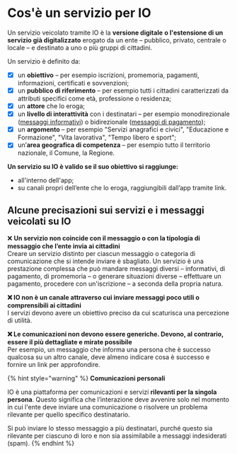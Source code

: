 # Cos'è un servizio per IO

Un servizio veicolato tramite IO è la **versione digitale** **o l'estensione di un servizio già digitalizzato** erogato da un ente – pubblico, privato, centrale o locale – e destinato a uno o più gruppi di cittadini.

Un servizio è definito da:&#x20;

* [x] un **obiettivo** – per esempio iscrizioni, promemoria, pagamenti, informazioni, certificati e sovvenzioni;
* [x] un **pubblico di riferimento** – per esempio tutti i cittadini caratterizzati da attributi specifici come età, professione o residenza;
* [x] un **attore** che lo eroga;&#x20;
* [x] un **livello di interattività** con i destinatari – per esempio monodirezionale ([messaggi informativi](../che-cosa-puo-fare-un-servizio-su-io/inviare-messaggi/messaggi-informativi.md)) o bidirezionale ([messaggi di pagamento](../che-cosa-puo-fare-un-servizio-su-io/inviare-messaggi/messaggi-che-veicolano-un-pagamento/));&#x20;
* [x] un **argomento** – per esempio "Servizi anagrafici e civici", "Educazione e Formazione", "Vita lavorativa", "Tempo libero e sport";&#x20;
* [x] un’**area geografica di competenza** – per esempio tutto il territorio nazionale, il Comune, la Regione.

**Un servizio su IO è valido se il suo obiettivo si raggiunge:**

* all'interno dell'app;
* su canali propri dell’ente che lo eroga, raggiungibili dall’app tramite link. &#x20;

## Alcune precisazioni sui servizi e i messaggi veicolati su IO

❌ **Un servizio non coincide con il messaggio o con la tipologia di messaggio che l’ente invia ai cittadini**\
Creare un servizio distinto per ciascun messaggio o categoria di comunicazione che si intende inviare è sbagliato. Un servizio è una prestazione complessa che può mandare messaggi diversi – informativi, di pagamento, di promemoria – o generare situazioni diverse – effettuare un pagamento, procedere con un'iscrizione – a seconda della propria natura.

**❌ IO non è un canale attraverso cui inviare messaggi poco utili o comprensibili ai cittadini**\
I servizi devono avere un obiettivo preciso da cui scaturisca una percezione di utilità.&#x20;

**❌ Le comunicazioni non devono essere generiche. Devono, al contrario, essere il più dettagliate e mirate possibile**\
Per esempio, un messaggio che informa una persona che è successo qualcosa su un altro canale, deve almeno indicare cosa è successo e fornire un link per approfondire.

{% hint style="warning" %}
**Comunicazioni personali**

IO è una piattaforma per comunicazioni e servizi **rilevanti per la singola persona**. Questo significa che l’interazione deve avvenire solo nel momento in cui l'ente deve inviare una comunicazione o risolvere un problema rilevante per quello specifico destinatario.&#x20;

Si può inviare lo stesso messaggio a più destinatari, purché questo sia rilevante per ciascuno di loro e non sia assimilabile a messaggi indesiderati (spam).
{% endhint %}
